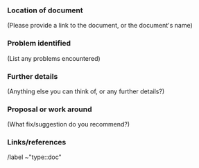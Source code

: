 ### Location of document
(Please provide a link to the document, or the document's name)


### Problem identified
(List any problems encountered)


### Further details
(Anything else you can think of, or any further details?)


### Proposal or work around
(What fix/suggestion do you recommend?)


### Links/references


/label ~"type::doc"
